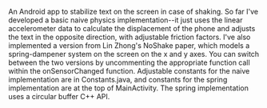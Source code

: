 An Android app to stabilize text on the screen in case of shaking. So far I've developed a basic naive physics implementation--it just uses the linear accelerometer data to calculate the displacement of the phone and adjusts the text in the opposite direction, with adjustable friction factors. I've also implemented a version from Lin Zhong's NoShake paper, which models a spring-dampener system on the screen on the x and y axes. You can switch between the two versions by uncommenting the appropriate function call within the onSensorChanged function. Adjustable constants for the naive implementation are in Constants.java, and constants for the spring implementation are at the top of MainActivity. The spring implementation uses a circular buffer C++ API.
